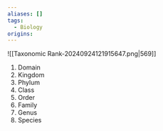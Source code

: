 ```yaml
---
aliases: []
tags:
  - Biology
origins:
---
```

![[Taxonomic Rank-20240924121915647.png|569]]

1. Domain
2. Kingdom
3. Phylum
4. Class
5. Order
6. Family
7. Genus
8. Species
